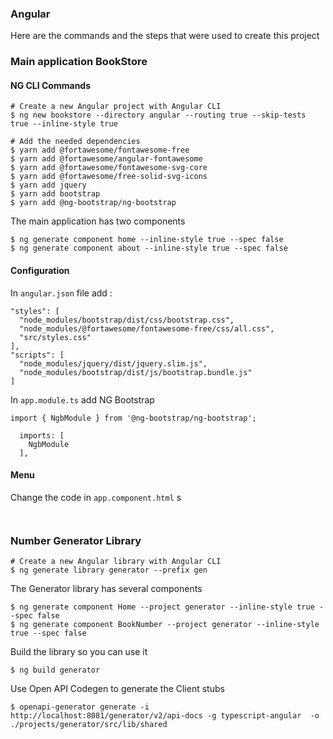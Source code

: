 ### Angular

Here are the commands and the steps that were used to create this project 

### Main application BookStore

#### NG CLI Commands

```
# Create a new Angular project with Angular CLI
$ ng new bookstore --directory angular --routing true --skip-tests true --inline-style true

# Add the needed dependencies
$ yarn add @fortawesome/fontawesome-free
$ yarn add @fortawesome/angular-fontawesome
$ yarn add @fortawesome/fontawesome-svg-core
$ yarn add @fortawesome/free-solid-svg-icons
$ yarn add jquery
$ yarn add bootstrap
$ yarn add @ng-bootstrap/ng-bootstrap
```

The main application has two components

```
$ ng generate component home --inline-style true --spec false
$ ng generate component about --inline-style true --spec false
```

#### Configuration

In `angular.json` file add :

```
"styles": [
  "node_modules/bootstrap/dist/css/bootstrap.css",
  "node_modules/@fortawesome/fontawesome-free/css/all.css",
  "src/styles.css"
],
"scripts": [
  "node_modules/jquery/dist/jquery.slim.js",
  "node_modules/bootstrap/dist/js/bootstrap.bundle.js"
]
```

In `app.module.ts` add NG Bootstrap

```
import { NgbModule } from '@ng-bootstrap/ng-bootstrap';

  imports: [
    NgbModule
  ],
```

#### Menu

Change the code in `app.component.html`
s
```
 
``` 

### Number Generator Library

```
# Create a new Angular library with Angular CLI
$ ng generate library generator --prefix gen
```

The Generator library has several components

```
$ ng generate component Home --project generator --inline-style true --spec false
$ ng generate component BookNumber --project generator --inline-style true --spec false
```

Build the library so you can use it

```
$ ng build generator
```

Use Open API Codegen to generate the Client stubs

```
$ openapi-generator generate -i http://localhost:8081/generator/v2/api-docs -g typescript-angular  -o ./projects/generator/src/lib/shared
```
